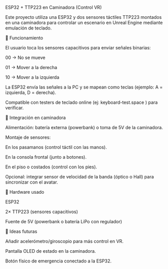 ESP32 + TTP223 en Caminadora (Control VR)

Este proyecto utiliza una ESP32 y dos sensores táctiles TTP223 montados en una caminadora para controlar un escenario en Unreal Engine mediante emulación de teclado.

🔹 Funcionamiento

El usuario toca los sensores capacitivos para enviar señales binarias:

  00 → No se mueve
  
  01 → Mover a la derecha
  
  10 → Mover a la izquierda

La ESP32 envía las señales a la PC y se mapean como teclas (ejemplo: A = izquierda, D = derecha).

Compatible con testers de teclado online (ej: keyboard-test.space
) para verificar.

🔹 Integración en caminadora

Alimentación: batería externa (powerbank) o toma de 5V de la caminadora.

Montaje de sensores:

En los pasamanos (control táctil con las manos).

En la consola frontal (junto a botones).

En el piso o costados (control con los pies).

Opcional: integrar sensor de velocidad de la banda (óptico o Hall) para sincronizar con el avatar.

🔹 Hardware usado

ESP32

2× TTP223 (sensores capacitivos)

Fuente de 5V (powerbank o batería LiPo con regulador)

🔹 Ideas futuras

Añadir acelerómetro/giroscopio para más control en VR.

Pantalla OLED de estado en la caminadora.

Botón físico de emergencia conectado a la ESP32.
